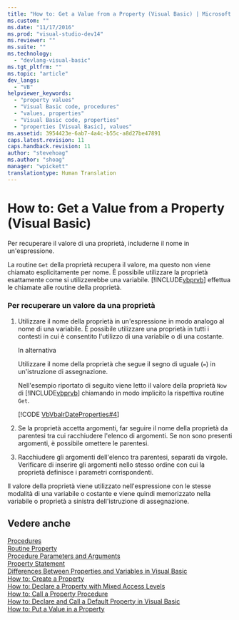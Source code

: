 ```yaml
---
title: "How to: Get a Value from a Property (Visual Basic) | Microsoft Docs"
ms.custom: ""
ms.date: "11/17/2016"
ms.prod: "visual-studio-dev14"
ms.reviewer: ""
ms.suite: ""
ms.technology: 
  - "devlang-visual-basic"
ms.tgt_pltfrm: ""
ms.topic: "article"
dev_langs: 
  - "VB"
helpviewer_keywords: 
  - "property values"
  - "Visual Basic code, procedures"
  - "values, properties"
  - "Visual Basic code, properties"
  - "properties [Visual Basic], values"
ms.assetid: 3954423e-6ab7-4a4c-b55c-a8d27be47891
caps.latest.revision: 11
caps.handback.revision: 11
author: "stevehoag"
ms.author: "shoag"
manager: "wpickett"
translationtype: Human Translation
---
```

# How to: Get a Value from a Property (Visual Basic)
Per recuperare il valore di una proprietà, includerne il nome in un'espressione.  
  
 La routine `Get` della proprietà recupera il valore, ma questo non viene chiamato esplicitamente per nome.  È possibile utilizzare la proprietà esattamente come si utilizzerebbe una variabile.  [!INCLUDE[vbprvb](../../../../csharp/programming-guide/concepts/linq/includes/vbprvb_md.md)] effettua le chiamate alle routine della proprietà.  
  
### Per recuperare un valore da una proprietà  
  
1.  Utilizzare il nome della proprietà in un'espressione in modo analogo al nome di una variabile.  È possibile utilizzare una proprietà in tutti i contesti in cui è consentito l'utilizzo di una variabile o di una costante.  
  
     In alternativa  
  
     Utilizzare il nome della proprietà che segue il segno di uguale \(`=`\) in un'istruzione di assegnazione.  
  
     Nell'esempio riportato di seguito viene letto il valore della proprietà `Now` di [!INCLUDE[vbprvb](../../../../csharp/programming-guide/concepts/linq/includes/vbprvb_md.md)] chiamando in modo implicito la rispettiva routine `Get`.  
  
     [!CODE [VbVbalrDateProperties#4](../CodeSnippet/VS_Snippets_VBCSharp/VbVbalrDateProperties#4)]  
  
2.  Se la proprietà accetta argomenti, far seguire il nome della proprietà da parentesi tra cui racchiudere l'elenco di argomenti.  Se non sono presenti argomenti, è possibile omettere le parentesi.  
  
3.  Racchiudere gli argomenti dell'elenco tra parentesi, separati da virgole.  Verificare di inserire gli argomenti nello stesso ordine con cui la proprietà definisce i parametri corrispondenti.  
  
 Il valore della proprietà viene utilizzato nell'espressione con le stesse modalità di una variabile o costante e viene quindi memorizzato nella variabile o proprietà a sinistra dell'istruzione di assegnazione.  
  
## Vedere anche  
 [Procedures](../../../../visual-basic/programming-guide/language-features/procedures/index.md)   
 [Routine Property](../../../../visual-basic/programming-guide/language-features/procedures/property-procedures.md)   
 [Procedure Parameters and Arguments](../../../../visual-basic/programming-guide/language-features/procedures/procedure-parameters-and-arguments.md)   
 [Property Statement](../../../../visual-basic/language-reference/statements/property-statement.md)   
 [Differences Between Properties and Variables in Visual Basic](../../../../visual-basic/programming-guide/language-features/procedures/differences-between-properties-and-variables.md)   
 [How to: Create a Property](../../../../visual-basic/programming-guide/language-features/procedures/how-to-create-a-property.md)   
 [How to: Declare a Property with Mixed Access Levels](../../../../visual-basic/programming-guide/language-features/procedures/how-to-declare-a-property-with-mixed-access-levels.md)   
 [How to: Call a Property Procedure](../../../../visual-basic/programming-guide/language-features/procedures/how-to-call-a-property-procedure.md)   
 [How to: Declare and Call a Default Property in Visual Basic](../../../../visual-basic/programming-guide/language-features/procedures/how-to-declare-and-call-a-default-property.md)   
 [How to: Put a Value in a Property](../../../../visual-basic/programming-guide/language-features/procedures/how-to-put-a-value-in-a-property.md)